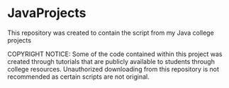 # JavaProjects
This repository was created to contain the script from my Java college projects

COPYRIGHT NOTICE: Some of the code contained within this project was created through tutorials that are publicly available to students through college resources. Unauthorized downloading from this repository is not recommended as certain scripts are not original.
